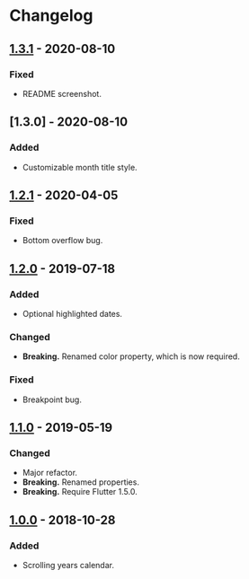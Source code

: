 # Changelog

## [1.3.1] - 2020-08-10

### Fixed

- README screenshot.

## [1.3.0] - 2020-08-10

### Added

- Customizable month title style.

## [1.2.1] - 2020-04-05

### Fixed

- Bottom overflow bug.

## [1.2.0] - 2019-07-18

### Added

- Optional highlighted dates.

### Changed

- **Breaking.** Renamed color property, which is now required.

### Fixed

- Breakpoint bug.

## [1.1.0] - 2019-05-19

### Changed

- Major refactor.
- **Breaking.** Renamed properties.
- **Breaking.** Require Flutter 1.5.0.

## [1.0.0] - 2018-10-28

### Added

- Scrolling years calendar.

[1.3.1]: https://github.com/mennorenkens/flutter_scrolling_calendar/releases/tag/1.3.1
[1.2.1]: https://github.com/mennorenkens/flutter_scrolling_calendar/releases/tag/1.2.1
[1.2.0]: https://github.com/mennorenkens/flutter_scrolling_calendar/releases/tag/1.2.0
[1.1.0]: https://github.com/mennorenkens/flutter_scrolling_calendar/releases/tag/1.1.0
[1.0.0]: https://github.com/mennorenkens/flutter_scrolling_calendar/releases/tag/1.0.0
